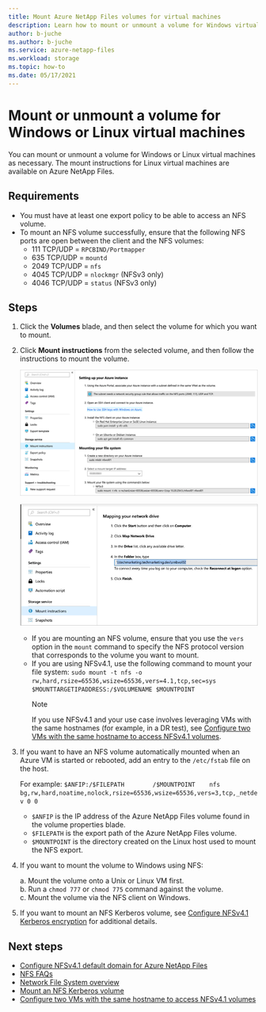 ```yaml
---
title: Mount Azure NetApp Files volumes for virtual machines
description: Learn how to mount or unmount a volume for Windows virtual machines or Linux virtual machines in Azure.
author: b-juche
ms.author: b-juche
ms.service: azure-netapp-files
ms.workload: storage
ms.topic: how-to
ms.date: 05/17/2021
---
```

# Mount or unmount a volume for Windows or Linux virtual machines 

You can mount or unmount a volume for Windows or Linux virtual machines as necessary.  The mount instructions for Linux virtual machines are available on Azure NetApp Files.  

## Requirements 

* You must have at least one export policy to be able to access an NFS volume.
* To mount an NFS volume successfully, ensure that the following NFS ports are open between the client and the NFS volumes:
    * 111 TCP/UDP = `RPCBIND/Portmapper`
    * 635 TCP/UDP = `mountd`
    * 2049 TCP/UDP = `nfs`
    * 4045 TCP/UDP = `nlockmgr` (NFSv3 only)
    * 4046 TCP/UDP = `status` (NFSv3 only)

## Steps

1. Click the **Volumes** blade, and then select the volume for which you want to mount. 
2. Click **Mount instructions** from the selected volume, and then follow the instructions to mount the volume. 

    ![Mount instructions NFS](../media/azure-netapp-files/azure-netapp-files-mount-instructions-nfs.png)

    ![Mount instructions SMB](../media/azure-netapp-files/azure-netapp-files-mount-instructions-smb.png)  
    * If you are mounting an NFS volume, ensure that you use the `vers` option in the `mount` command to specify the NFS protocol version that corresponds to the volume you want to mount. 
    * If you are using NFSv4.1, use the following command to mount your file system:  `sudo mount -t nfs -o rw,hard,rsize=65536,wsize=65536,vers=4.1,tcp,sec=sys $MOUNTTARGETIPADDRESS:/$VOLUMENAME $MOUNTPOINT`  
        > [!NOTE]
        > If you use NFSv4.1 and your use case involves leveraging VMs with the same hostnames (for example, in a DR test), see [Configure two VMs with the same hostname to access NFSv4.1 volumes](configure-nfs-clients.md#configure-two-vms-with-the-same-hostname-to-access-nfsv41-volumes).

3. If you want to have an NFS volume automatically mounted when an Azure VM is started or rebooted, add an entry to the `/etc/fstab` file on the host. 

    For example:  `$ANFIP:/$FILEPATH		/$MOUNTPOINT	nfs bg,rw,hard,noatime,nolock,rsize=65536,wsize=65536,vers=3,tcp,_netdev 0 0`

    * `$ANFIP` is the IP address of the Azure NetApp Files volume found in the volume properties blade.
    * `$FILEPATH` is the export path of the Azure NetApp Files volume.
    * `$MOUNTPOINT` is the directory created on the Linux host used to mount the NFS export.

4. If you want to mount the volume to Windows using NFS:

    a. Mount the volume onto a Unix or Linux VM first.  
    b. Run a `chmod 777` or `chmod 775` command against the volume.  
    c. Mount the volume via the NFS client on Windows.
    
5. If you want to mount an NFS Kerberos volume, see [Configure NFSv4.1 Kerberos encryption](configure-kerberos-encryption.md) for additional details. 

## Next steps

* [Configure NFSv4.1 default domain for Azure NetApp Files](azure-netapp-files-configure-nfsv41-domain.md)
* [NFS FAQs](./azure-netapp-files-faqs.md#nfs-faqs)
* [Network File System overview](/windows-server/storage/nfs/nfs-overview)
* [Mount an NFS Kerberos volume](configure-kerberos-encryption.md#kerberos_mount)
* [Configure two VMs with the same hostname to access NFSv4.1 volumes](configure-nfs-clients.md#configure-two-vms-with-the-same-hostname-to-access-nfsv41-volumes) 
